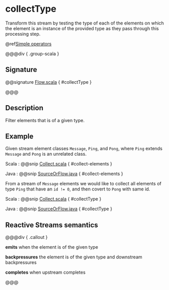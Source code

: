 # collectType 

Transform this stream by testing the type of each of the elements on which the element is an instance of the provided type as they pass through this processing step.

@ref[Simple operators](../index.md#simple-operators)

@@@div { .group-scala }

## Signature

@@signature [Flow.scala](/akka-stream/src/main/scala/akka/stream/scaladsl/Flow.scala) { #collectType }

@@@

## Description

Filter elements that is of a given type.

## Example

Given stream element classes `Message`, `Ping`, and `Pong`, where `Ping` extends `Message` and `Pong` is an
unrelated class.

Scala
:   @@snip [Collect.scala](/akka-docs/src/test/scala/docs/stream/operators/sourceorflow/Collect.scala) { #collect-elements }

Java
:   @@snip [SourceOrFlow.java](/akka-docs/src/test/java/jdocs/stream/operators/SourceOrFlow.java) { #collect-elements }


From a stream of `Message` elements we would like to collect all elements of type `Ping` that have an `id != 0`,
and then covert to `Pong` with same id.

Scala
:   @@snip [Collect.scala](/akka-docs/src/test/scala/docs/stream/operators/sourceorflow/Collect.scala) { #collectType }

Java
:   @@snip [SourceOrFlow.java](/akka-docs/src/test/java/jdocs/stream/operators/SourceOrFlow.java) { #collectType }

## Reactive Streams semantics

@@@div { .callout }

**emits** when the element is of the given type

**backpressures** the element is of the given type and downstream backpressures

**completes** when upstream completes

@@@
